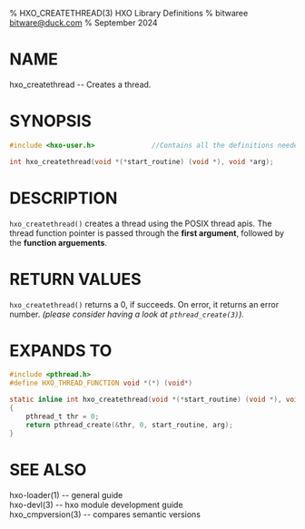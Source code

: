 % HXO_CREATETHREAD(3) HXO Library Definitions
% bitwaree <bitware@duck.com>
% September 2024

# NAME
hxo_createthread -- Creates a thread.

# SYNOPSIS

```C
#include <hxo-user.h>              //Contains all the definitions needed to get started

int hxo_createthread(void *(*start_routine) (void *), void *arg);
```

# DESCRIPTION

`hxo_createthread()` creates a thread using the POSIX thread apis. The thread function pointer is passed through the **first argument**, followed by the **function arguements**.

# RETURN VALUES

`hxo_createthread()` returns a 0, if succeeds. On error, it returns an error number. _(please consider having a look at `pthread_create(3)`)._

# EXPANDS TO

```C
#include <pthread.h>
#define HXO_THREAD_FUNCTION void *(*) (void*)

static inline int hxo_createthread(void *(*start_routine) (void *), void *arg)
{
    pthread_t thr = 0;
    return pthread_create(&thr, 0, start_routine, arg);
}
```

# SEE ALSO
hxo-loader(1) -- general guide  
hxo-devl(3) -- hxo module development guide  
hxo_cmpversion(3) -- compares semantic versions

